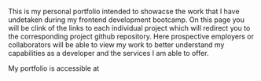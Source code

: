 This is my personal portfolio intended to showacse the work that I have undetaken during my frontend development bootcamp. 
On this page you will be clink of the links to each individual project which will redirect you to the corresponding project github repository. Here prospective employers or collaborators will be able to view my work to better understand my capabilities as a developer and the services I am able to offer. 

My portfolio is accessible at 
